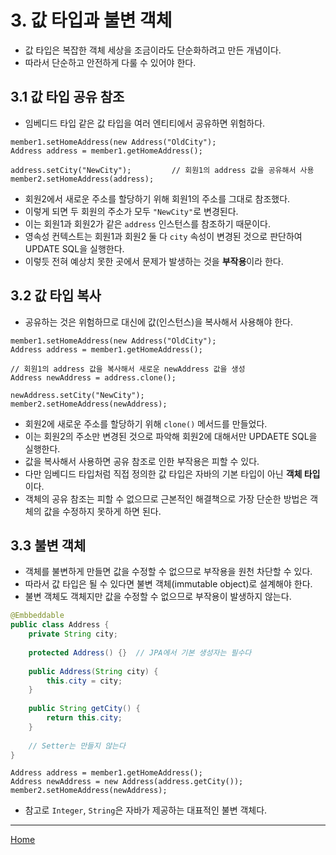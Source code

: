 # 3. 값 타입과 불변 객체

- 값 타입은 복잡한 객체 세상을 조금이라도 단순화하려고 만든 개념이다.
- 따라서 단순하고 안전하게 다룰 수 있어야 한다.


## 3.1 값 타입 공유 참조

- 임베디드 타입 같은 값 타입을 여러 엔티티에서 공유하면 위험하다.

```
member1.setHomeAddress(new Address("OldCity");
Address address = member1.getHomeAddress();

address.setCity("NewCity");         // 회원1의 address 값을 공유해서 사용
member2.setHomeAddress(address);
```

- 회원2에서 새로운 주소를 할당하기 위해 회원1의 주소를 그대로 참조했다.
- 이렇게 되면 두 회원의 주소가 모두 `"NewCity"`로 변경된다.
- 이는 회원1과 회원2가 같은 `address` 인스턴스를 참조하기 때문이다.
- 영속성 컨텍스트는 회원1과 회원2 둘 다 `city` 속성이 변경된 것으로 판단하여 UPDATE SQL을 실행한다.
- 이렇듯 전혀 예상치 못한 곳에서 문제가 발생하는 것을 **부작용**이라 한다.


## 3.2 값 타입 복사

- 공유하는 것은 위험하므로 대신에 값(인스턴스)을 복사해서 사용해야 한다.

```
member1.setHomeAddress(new Address("OldCity");
Address address = member1.getHomeAddress();

// 회원1의 address 값을 복사해서 새로운 newAddress 값을 생성
Address newAddress = address.clone();

newAddress.setCity("NewCity");
member2.setHomeAddress(newAddress);
```

- 회원2에 새로운 주소를 할당하기 위해 `clone()` 메서드를 만들었다.
- 이는 회원2의 주소만 변경된 것으로 파악해 회원2에 대해서만 UPDAETE SQL을 실행한다.
- 값을 복사해서 사용하면 공유 참조로 인한 부작용은 피할 수 있다.
- 다만 임베디드 타입처럼 직접 정의한 값 타입은 자바의 기본 타입이 아닌 **객체 타입**이다.
- 객체의 공유 참조는 피할 수 없으므로 근본적인 해결책으로 가장 단순한 방법은 객체의 값을 수정하지 못하게 하면 된다.


## 3.3 불변 객체

- 객체를 불변하게 만들면 값을 수정할 수 없으므로 부작용을 원천 차단할 수 있다.
- 따라서 값 타입은 될 수 있다면 불변 객체(immutable object)로 설계해야 한다.
- 불변 객체도 객체지만 값을 수정할 수 없으므로 부작용이 발생하지 않는다.

```java
@Embbeddable
public class Address {
    private String city;
    
    protected Address() {}  // JPA에서 기본 생성자는 필수다
    
    public Address(String city) {
        this.city = city;
    }
    
    public String getCity() {
        return this.city;
    }
    
    // Setter는 만들지 않는다
}
```

```
Address address = member1.getHomeAddress();
Address newAddress = new Address(address.getCity());
member2.setHomeAddress(newAddress);
```

- 참고로 `Integer`, `String`은 자바가 제공하는 대표적인 불변 객체다.

-----
[Home](./index.md)
